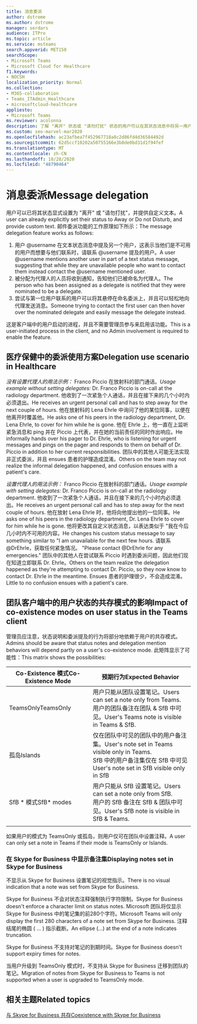 ```yaml
---
title: 消息委派
author: dstrome
ms.author: dstrome
manager: serdars
audience: ITPro
ms.topic: article
ms.service: msteams
search.appverid: MET150
searchScope:
- Microsoft Teams
- Microsoft Cloud for Healthcare
f1.keywords:
- NOCSH
localization_priority: Normal
ms.collection:
- M365-collaboration
- Teams_ITAdmin_Healthcare
- microsoftcloud-healthcare
appliesto:
- Microsoft Teams
ms.reviewer: acolonna
description: 了解 "离开" 状态或 "请勿打扰" 状态的用户可以在其状态消息中将另一用户显式设置为代理人。
ms.custom: seo-marvel-mar2020
ms.openlocfilehash: ac23afbea7f452967718a8c2d86fd4d36584492d
ms.sourcegitcommit: 62d5ccf10202a50755166e3b8de0bd31d1f94fef
ms.translationtype: MT
ms.contentlocale: zh-CN
ms.lasthandoff: 10/28/2020
ms.locfileid: "48790464"
---
```

# <a name="message-delegation"></a><span data-ttu-id="e64b5-103">消息委派</span><span class="sxs-lookup"><span data-stu-id="e64b5-103">Message delegation</span></span>

<span data-ttu-id="e64b5-104">用户可以已将其状态显式设置为 "离开" 或 "请勿打扰"，并提供自定义文本。</span><span class="sxs-lookup"><span data-stu-id="e64b5-104">A user can already explicitly set their status to Away or Do not Disturb, and provide custom text.</span></span> <span data-ttu-id="e64b5-105">邮件委派功能的工作原理如下所示：</span><span class="sxs-lookup"><span data-stu-id="e64b5-105">The message delegation feature works as follows:</span></span>

1. <span data-ttu-id="e64b5-106">用户 @username 在文本状态消息中提及另一个用户，这表示当他们是不可用的用户而想要与他们联系时，请联系 @username 提及的用户。</span><span class="sxs-lookup"><span data-stu-id="e64b5-106">A user @username mentions another user in part of a text status message, suggesting that while they are unavailable people who want to contact them instead contact the @username mentioned user.</span></span>
2. <span data-ttu-id="e64b5-107">被分配为代理人的人员将收到通知，告知他们已被命名为代理人。</span><span class="sxs-lookup"><span data-stu-id="e64b5-107">The person who has been assigned as a delegate is notified that they were nominated to be a delegate.</span></span>
3. <span data-ttu-id="e64b5-108">尝试与第一位用户联系的用户可以将其悬停在命名委派上，并且可以轻松地向代理发送消息。</span><span class="sxs-lookup"><span data-stu-id="e64b5-108">Someone trying to contact the first user can then hover over the nominated delegate and easily message the delegate instead.</span></span>  

<span data-ttu-id="e64b5-109">这是客户端中的用户启动的进程，并且不需要管理员参与来启用该功能。</span><span class="sxs-lookup"><span data-stu-id="e64b5-109">This is a user-initiated process in the client, and no Admin involvement is required to enable the feature.</span></span> 

## <a name="delegation-use-scenario-in-healthcare"></a><span data-ttu-id="e64b5-110">医疗保健中的委派使用方案</span><span class="sxs-lookup"><span data-stu-id="e64b5-110">Delegation use scenario in Healthcare</span></span>

<span data-ttu-id="e64b5-111">*没有设置代理人的用法示例：*  Franco Piccio 在放射科的部门通话。</span><span class="sxs-lookup"><span data-stu-id="e64b5-111">*Usage example without setting delegates:*  Dr. Franco Piccio is on-call at the radiology department.</span></span> <span data-ttu-id="e64b5-112">他收到了一次紧急个人通话，并且在接下来的几个小时内必须退出。</span><span class="sxs-lookup"><span data-stu-id="e64b5-112">He receives an urgent personal call and has to step away for the next couple of hours.</span></span> <span data-ttu-id="e64b5-113">他在放射科的 Lena Ehrle 中询问了他的某位同事，以便在他离开时覆盖他。</span><span class="sxs-lookup"><span data-stu-id="e64b5-113">He asks one of his peers in the radiology department, Dr. Lena Ehrle, to cover for him while he is gone.</span></span> <span data-ttu-id="e64b5-114">他在 Ehrle 上，他一直在上监听紧急消息和 ping 并在 Piccio 上代表，并在她的当前责任的同时作出响应。</span><span class="sxs-lookup"><span data-stu-id="e64b5-114">He informally hands over his pager to Dr. Ehrle, who is listening for urgent messages and pings on the pager and responds to them on behalf of Dr. Piccio in addition to her current responsibilities.</span></span> <span data-ttu-id="e64b5-115">团队中的其他人可能无法实现非正式委派，并且 ensues 患者的护理造成混淆。</span><span class="sxs-lookup"><span data-stu-id="e64b5-115">Others on the team may not realize the informal delegation happened, and confusion ensues with a patient's care.</span></span>

<span data-ttu-id="e64b5-116">*设置代理人的用法示例：* Franco Piccio 在放射科的部门通话。</span><span class="sxs-lookup"><span data-stu-id="e64b5-116">*Usage example with setting delegates:* Dr. Franco Piccio is on-call at the radiology department.</span></span> <span data-ttu-id="e64b5-117">他收到了一次紧急个人通话，并且在接下来的几个小时内必须退出。</span><span class="sxs-lookup"><span data-stu-id="e64b5-117">He receives an urgent personal call and has to step away for the next couple of hours.</span></span> <span data-ttu-id="e64b5-118">他在放射 Lena Ehrle 时，他将向他提出他的一位同事。</span><span class="sxs-lookup"><span data-stu-id="e64b5-118">He asks one of his peers in the radiology department, Dr. Lena Ehrle to cover for him while he is gone.</span></span> <span data-ttu-id="e64b5-119">他将更改其自定义状态消息，以表达类似于 "我在今后几小时内不可用的内容。</span><span class="sxs-lookup"><span data-stu-id="e64b5-119">He changes his custom status message to say something similar to "I am unavailable for the next few hours.</span></span> <span data-ttu-id="e64b5-120">请联系 @DrEhrle，获取任何紧急情况。 "</span><span class="sxs-lookup"><span data-stu-id="e64b5-120">Please contact @DrEhrle for any emergencies."</span></span>  <span data-ttu-id="e64b5-121">团队中的其他人在尝试联系 Piccio 时遇到委派问题，因此他们现在知道立即联系 Dr. Ehrle。</span><span class="sxs-lookup"><span data-stu-id="e64b5-121">Others on the team realize the delegation happened as they're attempting to contact Dr. Piccio, so they now know to contact Dr. Ehrle in the meantime.</span></span> <span data-ttu-id="e64b5-122">Ensues 患者的护理很少，不会造成混淆。</span><span class="sxs-lookup"><span data-stu-id="e64b5-122">Little to no confusion ensues with a patient's care.</span></span>

## <a name="impact-of-co-existence-modes-on-user-status-in-the-teams-client"></a><span data-ttu-id="e64b5-123">团队客户端中的用户状态的共存模式的影响</span><span class="sxs-lookup"><span data-stu-id="e64b5-123">Impact of co-existence modes on user status in the Teams client</span></span>

<span data-ttu-id="e64b5-124">管理员应注意，状态说明和委派提及的行为将部分地依赖于用户的共存模式。</span><span class="sxs-lookup"><span data-stu-id="e64b5-124">Admins should be aware that status notes and delegation mention behaviors will depend partly on a user's co-existence mode.</span></span> <span data-ttu-id="e64b5-125">此矩阵显示了可能性：</span><span class="sxs-lookup"><span data-stu-id="e64b5-125">This matrix shows the possibilities:</span></span>

|<span data-ttu-id="e64b5-126">Co-Existence 模式</span><span class="sxs-lookup"><span data-stu-id="e64b5-126">Co-Existence Mode</span></span> | <span data-ttu-id="e64b5-127">预期行为</span><span class="sxs-lookup"><span data-stu-id="e64b5-127">Expected Behavior</span></span>|
|---|---|
|<span data-ttu-id="e64b5-128">TeamsOnly</span><span class="sxs-lookup"><span data-stu-id="e64b5-128">TeamsOnly</span></span> |<span data-ttu-id="e64b5-129">用户只能从团队设置笔记。</span><span class="sxs-lookup"><span data-stu-id="e64b5-129">Users can set a note only from Teams.</span></span> <br> <span data-ttu-id="e64b5-130">用户的团队备注在团队 & SfB 中可见。</span><span class="sxs-lookup"><span data-stu-id="e64b5-130">User's Teams note is visible in Teams & SfB.</span></span> |
|<span data-ttu-id="e64b5-131">孤岛</span><span class="sxs-lookup"><span data-stu-id="e64b5-131">Islands</span></span> | <span data-ttu-id="e64b5-132">仅在团队中可见的团队中的用户备注集。</span><span class="sxs-lookup"><span data-stu-id="e64b5-132">User's note set in Teams visible only in Teams.</span></span> <br> <span data-ttu-id="e64b5-133">SfB 中的用户备注集仅在 SfB 中可见</span><span class="sxs-lookup"><span data-stu-id="e64b5-133">User's note set in SfB visible only in SfB</span></span> |
|<span data-ttu-id="e64b5-134">SfB \* 模式</span><span class="sxs-lookup"><span data-stu-id="e64b5-134">SfB\* modes</span></span> | <span data-ttu-id="e64b5-135">用户只能从 SfB 设置笔记。</span><span class="sxs-lookup"><span data-stu-id="e64b5-135">Users can set a note only from SfB.</span></span> <br> <span data-ttu-id="e64b5-136">用户的 SfB 备注在 SfB & 团队中可见。</span><span class="sxs-lookup"><span data-stu-id="e64b5-136">User's SfB note is visible in SfB & Teams.</span></span>  |
|||

<span data-ttu-id="e64b5-137">如果用户的模式为 TeamsOnly 或孤岛，则用户仅可在团队中设置注释。</span><span class="sxs-lookup"><span data-stu-id="e64b5-137">A user can only set a note in Teams if their mode is TeamsOnly or Islands.</span></span>  

### <a name="displaying-notes-set-in-skype-for-business"></a><span data-ttu-id="e64b5-138">在 Skype for Business 中显示备注集</span><span class="sxs-lookup"><span data-stu-id="e64b5-138">Displaying notes set in Skype for Business</span></span>
  
<span data-ttu-id="e64b5-139">不显示从 Skype for Business 设置笔记的视觉指示。</span><span class="sxs-lookup"><span data-stu-id="e64b5-139">There is no visual indication that a note was set from Skype for Business.</span></span>

<span data-ttu-id="e64b5-140">Skype for Business 不会对状态注释强制执行字符限制。</span><span class="sxs-lookup"><span data-stu-id="e64b5-140">Skype for Business doesn't enforce a character limit on status notes.</span></span> <span data-ttu-id="e64b5-141">Microsoft 团队将仅显示 Skype for Business 中的笔记集的前280个字符。</span><span class="sxs-lookup"><span data-stu-id="e64b5-141">Microsoft Teams will only display the first 280 characters of a note set from Skype for Business.</span></span> <span data-ttu-id="e64b5-142">注释结尾的椭圆 ( ... ) 指示截断。</span><span class="sxs-lookup"><span data-stu-id="e64b5-142">An ellipse (…) at the end of a note indicates truncation.</span></span>
  
<span data-ttu-id="e64b5-143">Skype for Business 不支持对笔记的到期时间。</span><span class="sxs-lookup"><span data-stu-id="e64b5-143">Skype for Business doesn't support expiry times for notes.</span></span>

<span data-ttu-id="e64b5-144">当用户升级到 TeamsOnly 模式时，不支持从 Skype for Business 迁移到团队的笔记。</span><span class="sxs-lookup"><span data-stu-id="e64b5-144">Migration of notes from Skype for Business to Teams is not supported when a user is upgraded to TeamsOnly mode.</span></span>

## <a name="related-topics"></a><span data-ttu-id="e64b5-145">相关主题</span><span class="sxs-lookup"><span data-stu-id="e64b5-145">Related topics</span></span>

[<span data-ttu-id="e64b5-146">与 Skype for Business 共存</span><span class="sxs-lookup"><span data-stu-id="e64b5-146">Coexistence with Skype for Business</span></span>](../../coexistence-chat-calls-presence.md)

